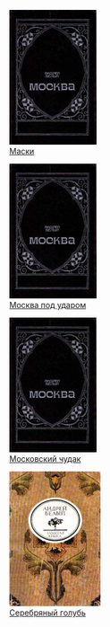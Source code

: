 ![](Маски.jpg)  
[Маски](Маски.md)

![](Москва%20под%20ударом.jpg)  
[Москва под ударом](Москва%20под%20ударом.md)

![](Московский%20чудак.jpg)  
[Московский чудак](Московский%20чудак.md)

![](Серебряный%20голубь.jpg)  
[Серебряный голубь](Серебряный%20голубь.md)
